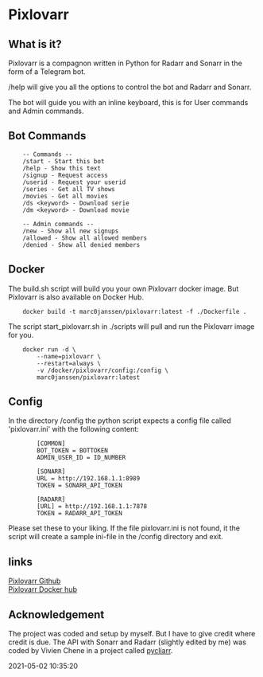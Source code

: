 # Pixlovarr

## What is it?

Pixlovarr is a compagnon written in Python for Radarr and Sonarr in the form of a Telegram bot.

/help will give you all the options to control the bot and Radarr and Sonarr.

The bot will guide you with an inline keyboard, this is for User commands and Admin commands.

## Bot Commands

        -- Commands --
        /start - Start this bot
        /help - Show this text
        /signup - Request access
        /userid - Request your userid
        /series - Get all TV shows
        /movies - Get all movies
        /ds <keyword> - Download serie
        /dm <keyword> - Download movie

        -- Admin commands --
        /new - Show all new signups
        /allowed - Show all allowed members
        /denied - Show all denied members

## Docker

The build.sh script will build you your own Pixlovarr docker image. But Pixlovarr is also available on Docker Hub.

        docker build -t marc0janssen/pixlovarr:latest -f ./Dockerfile .

The script start_pixlovarr.sh in ./scripts will pull and run the Pixlovarr image for you.

        docker run -d \
            --name=pixlovarr \
            --restart=always \
            -v /docker/pixlovarr/config:/config \
            marc0janssen/pixlovarr:latest

## Config

In the directory /config the python script expects a config file called 'pixlovarr.ini' with the following content:

            [COMMON]
            BOT_TOKEN = BOTTOKEN
            ADMIN_USER_ID = ID_NUMBER

            [SONARR]
            URL = http://192.168.1.1:8989
            TOKEN = SONARR_API_TOKEN

            [RADARR]
            [URL] = http://192.168.1.1:7878
            TOKEN = RADARR_API_TOKEN

Please set these to your liking. If the file pixlovarr.ini is not found, it the script will create a sample ini-file in the /config directory and exit.

## links

[Pixlovarr Github](https://github.com/marc0janssen/pixlovarr) \
[Pixlovarr Docker hub](https://hub.docker.com/r/marc0janssen/pixlovarr)

## Acknowledgement

The project was coded and setup by myself. But I have to give credit where credit is due. The API with Sonarr and Radarr (slightly edited by me) was coded by Vivien Chene in a project called [pycliarr](https://github.com/vche/pycliarr).

2021-05-02 10:35:20
